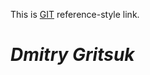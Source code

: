 [GIT]: https://dimaklan.github.io/rsschool-cv/gh-pages/cv
This is [GIT] reference-style link.


# ***Dmitry Gritsuk***
